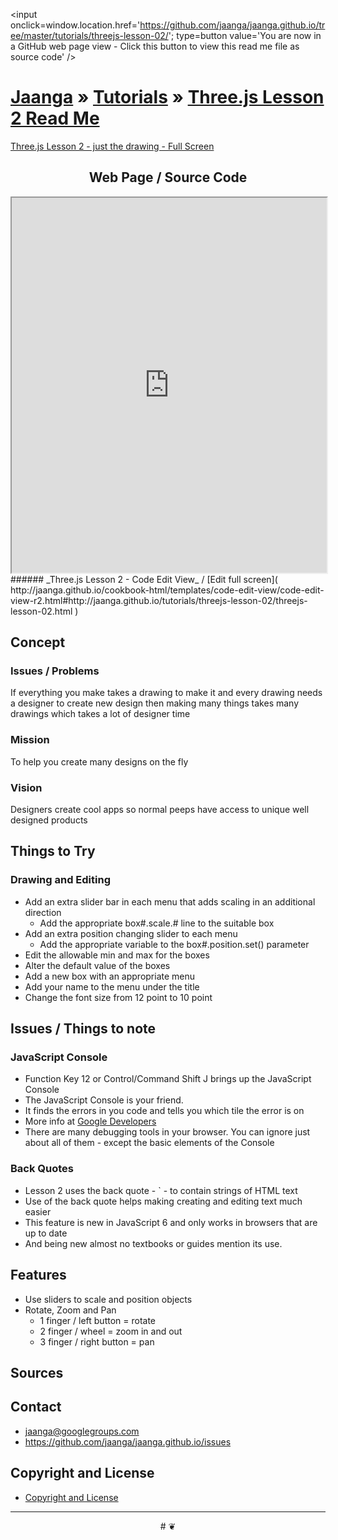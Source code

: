 ﻿<span style=display:none; >[You are now in a GitHub source code view - click this link to view this read me file as a web page]( http://jaanga.github.io/tutorials/threejs-lesson-02/ "View file as a web page." ) </span>
<input onclick=window.location.href='https://github.com/jaanga/jaanga.github.io/tree/master/tutorials/threejs-lesson-02/'; type=button  value='You are now in a GitHub web page view - Click this button to view this read me file as source code' />

[Jaanga]( http://jaanga.github.io ) » [Tutorials]( http://jaanga.github.io/tutorials/ ) »
[Three.js Lesson 2 Read Me]( index.html )
===


[Three.js Lesson 2 - just the drawing - Full Screen]( http://jaanga.github.io/tutorials/threejs-lesson-01/threejs-lesson-02.html )

## <center>Web Page / Source Code</center>

<iframe class=ifr src=http://jaanga.github.io/cookbook-html/templates/code-edit-view/code-edit-view-r2.html#http://jaanga.github.io/tutorials/threejs-lesson-02/threejs-lesson-02.html width=100% height=600px ></iframe>  
###### _Three.js Lesson 2 - Code Edit View_ /  [Edit full screen]( http://jaanga.github.io/cookbook-html/templates/code-edit-view/code-edit-view-r2.html#http://jaanga.github.io/tutorials/threejs-lesson-02/threejs-lesson-02.html )


## Concept

### Issues / Problems
<!--

The general format is an adaptation of the ideas developed in Alexander's _et al_ [A Patttern Language]( https://books.google.com/books?id=hwAHmktpk5IC&pg=PR10#v=onepage&q&f=false ) - as sammarized on page 10.

Each pattern describes a problem which occurs over and over again in our environment, and then describes the core of the solution to that problem, in such a way that you can use this solution a million times over, without ever doing it the same way twice.

patterns are descriptions of common problems and proposal for the solutions that can be used repeatedly every time the problem is encountered and producing an different outcome.

-->

If everything you make takes a drawing to make it and every drawing needs a designer to create new design then making many things takes many drawings which takes a lot of designer time

### Mission
<!-- a statement of a rationale, applicable now as well as in the future -->

To help you create many designs on the fly


### Vision
<!--  a descriptive picture of a desired future state -->

Designers create cool apps so normal peeps have access to unique well designed products

## Things to Try

### Drawing and Editing

* Add an extra slider bar in each menu that adds scaling in an additional direction
	* Add the appropriate box#.scale.# line to the suitable box
* Add an extra position changing slider to each menu
	* Add the appropriate variable to the box#.position.set() parameter
* Edit the allowable min and max for the boxes
* Alter the default value of the boxes 
* Add a new box with an appropriate menu
* Add your name to the menu under the title
* Change the font size from 12 point to 10 point


## Issues / Things to note

### JavaScript Console
* Function Key 12 or Control/Command Shift J brings up the JavaScript Console
* The JavaScript Console is your friend. 
* It finds the errors in you code and tells you which tile the error is on
* More info at [Google Developers]( https://developers.google.com/web/tools/chrome-devtools/debug/console/console-ui?hl=en )
* There are many debugging tools in your browser. You can ignore just about all of them - except the basic elements of the Console


### Back Quotes

* Lesson 2 uses the back quote - ` - to contain strings of HTML text
* Use of the back quote helps making creating and editing text much easier
* This feature is new in JavaScript 6 and only works in browsers that are up to date
* And being new almost no textbooks or guides mention its use.




## Features

* Use sliders to scale and position objects
* Rotate, Zoom and Pan
	* 1 finger / left button =  rotate
	* 2 finger / wheel = zoom in and out
	* 3 finger / right button = pan


## Sources




## Contact

* jaanga@googlegroups.com
* https://github.com/jaanga/jaanga.github.io/issues

## Copyright and License

* [Copyright and License]( http://jaanga.github.io/#http://jaanga.github.io/jaanga-copyright-and-mit-license.md ) 

***

<center title="dingbat" >
# <a href=javascript:window.scrollTo(0,0); style=text-decoration:none; >❦</a>
</center>



